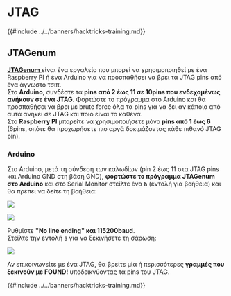 # JTAG

{{#include ../../banners/hacktricks-training.md}}

## JTAGenum

[**JTAGenum** ](https://github.com/cyphunk/JTAGenum)είναι ένα εργαλείο που μπορεί να χρησιμοποιηθεί με ένα Raspberry PI ή ένα Arduino για να προσπαθήσει να βρει τα JTAG pins από ένα άγνωστο τσιπ.\
Στο **Arduino**, συνδέστε τα **pins από 2 έως 11 σε 10pins που ενδεχομένως ανήκουν σε ένα JTAG**. Φορτώστε το πρόγραμμα στο Arduino και θα προσπαθήσει να βρει με brute force όλα τα pins για να δει αν κάποιο από αυτά ανήκει σε JTAG και ποιο είναι το καθένα.\
Στο **Raspberry PI** μπορείτε να χρησιμοποιήσετε μόνο **pins από 1 έως 6** (6pins, οπότε θα προχωρήσετε πιο αργά δοκιμάζοντας κάθε πιθανό JTAG pin).

### Arduino

Στο Arduino, μετά τη σύνδεση των καλωδίων (pin 2 έως 11 στα JTAG pins και Arduino GND στη βάση GND), **φορτώστε το πρόγραμμα JTAGenum στο Arduino** και στο Serial Monitor στείλτε ένα **`h`** (εντολή για βοήθεια) και θα πρέπει να δείτε τη βοήθεια:

![](<../../images/image (939).png>)

![](<../../images/image (578).png>)

Ρυθμίστε **"No line ending" και 115200baud**.\
Στείλτε την εντολή s για να ξεκινήσετε τη σάρωση:

![](<../../images/image (774).png>)

Αν επικοινωνείτε με ένα JTAG, θα βρείτε μία ή περισσότερες **γραμμές που ξεκινούν με FOUND!** υποδεικνύοντας τα pins του JTAG.

{{#include ../../banners/hacktricks-training.md}}
